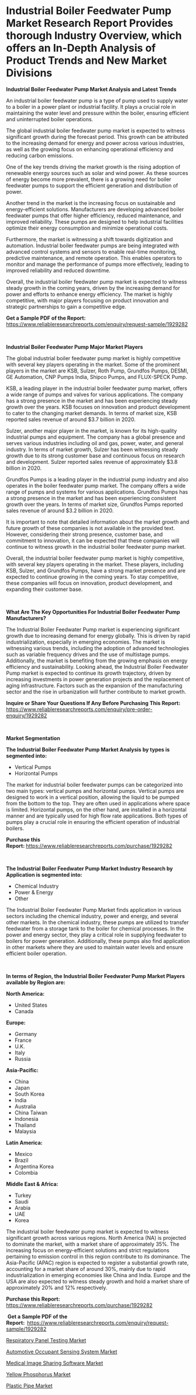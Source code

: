 <p><h1>Industrial Boiler Feedwater Pump Market Research Report Provides thorough Industry Overview, which offers an In-Depth Analysis of Product Trends and New Market Divisions</h1></p><p><strong>Industrial Boiler Feedwater Pump Market Analysis and Latest Trends</strong></p>
<p><p>An industrial boiler feedwater pump is a type of pump used to supply water to a boiler in a power plant or industrial facility. It plays a crucial role in maintaining the water level and pressure within the boiler, ensuring efficient and uninterrupted boiler operations.</p><p>The global industrial boiler feedwater pump market is expected to witness significant growth during the forecast period. This growth can be attributed to the increasing demand for energy and power across various industries, as well as the growing focus on enhancing operational efficiency and reducing carbon emissions.</p><p>One of the key trends driving the market growth is the rising adoption of renewable energy sources such as solar and wind power. As these sources of energy become more prevalent, there is a growing need for boiler feedwater pumps to support the efficient generation and distribution of power.</p><p>Another trend in the market is the increasing focus on sustainable and energy-efficient solutions. Manufacturers are developing advanced boiler feedwater pumps that offer higher efficiency, reduced maintenance, and improved reliability. These pumps are designed to help industrial facilities optimize their energy consumption and minimize operational costs.</p><p>Furthermore, the market is witnessing a shift towards digitization and automation. Industrial boiler feedwater pumps are being integrated with advanced control systems and sensors to enable real-time monitoring, predictive maintenance, and remote operation. This enables operators to monitor and manage the performance of pumps more effectively, leading to improved reliability and reduced downtime.</p><p>Overall, the industrial boiler feedwater pump market is expected to witness steady growth in the coming years, driven by the increasing demand for power and efforts to enhance energy efficiency. The market is highly competitive, with major players focusing on product innovation and strategic partnerships to gain a competitive edge.</p></p>
<p><strong>Get a Sample PDF of the Report:&nbsp;</strong> <a href="https://www.reliableresearchreports.com/enquiry/request-sample/1929282">https://www.reliableresearchreports.com/enquiry/request-sample/1929282</a></p>
<p>&nbsp;</p>
<p><strong>Industrial Boiler Feedwater Pump Major Market Players</strong></p>
<p><p>The global industrial boiler feedwater pump market is highly competitive with several key players operating in the market. Some of the prominent players in the market are KSB, Sulzer, Roth Pump, Grundfos Pumps, DESMI, GE Automation, CNP Pumps India, Shipco Pumps, and FLUX-SPECK Pump.</p><p>KSB, a leading player in the industrial boiler feedwater pump market, offers a wide range of pumps and valves for various applications. The company has a strong presence in the market and has been experiencing steady growth over the years. KSB focuses on innovation and product development to cater to the changing market demands. In terms of market size, KSB reported sales revenue of around $3.7 billion in 2020.</p><p>Sulzer, another major player in the market, is known for its high-quality industrial pumps and equipment. The company has a global presence and serves various industries including oil and gas, power, water, and general industry. In terms of market growth, Sulzer has been witnessing steady growth due to its strong customer base and continuous focus on research and development. Sulzer reported sales revenue of approximately $3.8 billion in 2020.</p><p>Grundfos Pumps is a leading player in the industrial pump industry and also operates in the boiler feedwater pump market. The company offers a wide range of pumps and systems for various applications. Grundfos Pumps has a strong presence in the market and has been experiencing consistent growth over the years. In terms of market size, Grundfos Pumps reported sales revenue of around $3.2 billion in 2020.</p><p>It is important to note that detailed information about the market growth and future growth of these companies is not available in the provided text. However, considering their strong presence, customer base, and commitment to innovation, it can be expected that these companies will continue to witness growth in the industrial boiler feedwater pump market.</p><p>Overall, the industrial boiler feedwater pump market is highly competitive, with several key players operating in the market. These players, including KSB, Sulzer, and Grundfos Pumps, have a strong market presence and are expected to continue growing in the coming years. To stay competitive, these companies will focus on innovation, product development, and expanding their customer base.</p></p>
<p>&nbsp;</p>
<p><strong>What Are The Key Opportunities For Industrial Boiler Feedwater Pump Manufacturers?</strong></p>
<p><p>The Industrial Boiler Feedwater Pump market is experiencing significant growth due to increasing demand for energy globally. This is driven by rapid industrialization, especially in emerging economies. The market is witnessing various trends, including the adoption of advanced technologies such as variable frequency drives and the use of multistage pumps. Additionally, the market is benefiting from the growing emphasis on energy efficiency and sustainability. Looking ahead, the Industrial Boiler Feedwater Pump market is expected to continue its growth trajectory, driven by increasing investments in power generation projects and the replacement of aging infrastructure. Factors such as the expansion of the manufacturing sector and the rise in urbanization will further contribute to market growth.</p></p>
<p><strong>Inquire or Share Your Questions If Any Before Purchasing This Report:</strong> <a href="https://www.reliableresearchreports.com/enquiry/pre-order-enquiry/1929282">https://www.reliableresearchreports.com/enquiry/pre-order-enquiry/1929282</a></p>
<p>&nbsp;</p>
<p><strong>Market Segmentation</strong></p>
<p><strong>The Industrial Boiler Feedwater Pump Market Analysis by types is segmented into:</strong></p>
<p><ul><li>Vertical Pumps</li><li>Horizontal Pumps</li></ul></p>
<p><p>The market for industrial boiler feedwater pumps can be categorized into two main types: vertical pumps and horizontal pumps. Vertical pumps are designed to work in a vertical position, allowing the liquid to be pumped from the bottom to the top. They are often used in applications where space is limited. Horizontal pumps, on the other hand, are installed in a horizontal manner and are typically used for high flow rate applications. Both types of pumps play a crucial role in ensuring the efficient operation of industrial boilers.</p></p>
<p><strong>Purchase this Report:&nbsp;</strong><a href="https://www.reliableresearchreports.com/purchase/1929282">https://www.reliableresearchreports.com/purchase/1929282</a></p>
<p>&nbsp;</p>
<p><strong>The Industrial Boiler Feedwater Pump Market Industry Research by Application is segmented into:</strong></p>
<p><ul><li>Chemical Industry</li><li>Power & Energy</li><li>Other</li></ul></p>
<p><p>The Industrial Boiler Feedwater Pump Market finds application in various sectors including the chemical industry, power and energy, and several other markets. In the chemical industry, these pumps are utilized to transfer feedwater from a storage tank to the boiler for chemical processes. In the power and energy sector, they play a critical role in supplying feedwater to boilers for power generation. Additionally, these pumps also find application in other markets where they are used to maintain water levels and ensure efficient boiler operation.</p></p>
<p>&nbsp;</p>
<p><strong>In terms of Region, the Industrial Boiler Feedwater Pump Market Players available by Region are:</strong></p>
<p>
    <p> <strong> North America: </strong>
        <ul>
            <li>United States</li>
            <li>Canada</li>
        </ul>
        </p> 
    <p> <strong> Europe: </strong>
        <ul>
            <li>Germany</li>
            <li>France</li>
            <li>U.K.</li>
            <li>Italy</li>
            <li>Russia</li>
        </ul>
        </p> 
    <p> <strong> Asia-Pacific: </strong>
        <ul>
            <li>China</li>
            <li>Japan</li>
            <li>South Korea</li>
            <li>India</li>
            <li>Australia</li>
            <li>China Taiwan</li>
            <li>Indonesia</li>
            <li>Thailand</li>
            <li>Malaysia</li>
        </ul>
        </p> 
    <p> <strong> Latin America: </strong>
        <ul>
            <li>Mexico</li>
            <li>Brazil</li>
            <li>Argentina Korea</li>
            <li>Colombia</li>
        </ul>
        </p> 
    <p> <strong> Middle East & Africa: </strong>
        <ul>
            <li>Turkey</li>
            <li>Saudi</li>
            <li>Arabia</li>
            <li>UAE</li>
            <li>Korea</li>
        </ul>
    </p>
    </p>
<p><p>The industrial boiler feedwater pump market is expected to witness significant growth across various regions. North America (NA) is projected to dominate the market, with a market share of approximately 35%. The increasing focus on energy-efficient solutions and strict regulations pertaining to emission control in this region contribute to its dominance. The Asia-Pacific (APAC) region is expected to register a substantial growth rate, accounting for a market share of around 30%, mainly due to rapid industrialization in emerging economies like China and India. Europe and the USA are also expected to witness steady growth and hold a market share of approximately 20% and 12% respectively.</p></p>
<p><strong>Purchase this Report: </strong><a href="https://www.reliableresearchreports.com/purchase/1929282">https://www.reliableresearchreports.com/purchase/1929282</a></p>
<p>&nbsp;<strong>Get a Sample PDF of the Report:&nbsp;&nbsp;</strong><a href="https://www.reliableresearchreports.com/enquiry/request-sample/1929282">https://www.reliableresearchreports.com/enquiry/request-sample/1929282</a></p>
<p><strong></strong></p>
<p><p><a href="https://github.com/bonganingubeni/Market-Research-Report-List-1/blob/main/respiratory-panel-testing-market.md">Respiratory Panel Testing Market</a></p><p><a href="https://medium.com/@tiffanytran1905/automotive-occupant-sensing-system-market-analysis-and-sze-forecasted-for-period-from-2024-to-2031-9701551eac7b">Automotive Occupant Sensing System Market</a></p><p><a href="https://github.com/Hassanmeister/Market-Research-Report-List-1/blob/main/medical-image-sharing-software-market.md">Medical Image Sharing Software Market</a></p><p><a href="https://medium.com/p/49a2687189df/edit">Yellow Phosphorus Market</a></p><p><a href="https://medium.com/@josephbogan19/plastic-pipe-market-analysis-its-cagr-market-segmentation-and-global-industry-overview-ac3d452c28a1">Plastic Pipe Market</a></p></p>